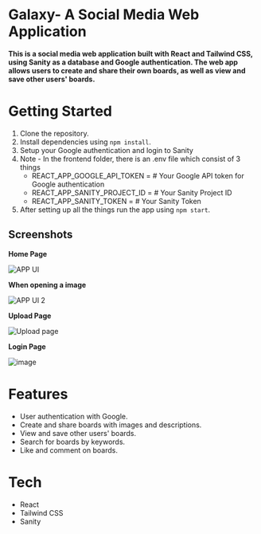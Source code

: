 # Galaxy- A Social Media Web Application
**This is a social media web application built with React and Tailwind CSS, using Sanity as a database and Google authentication. The web app allows users to create and share their own boards, as well as view and save other users' boards.**

# Getting Started 
1. Clone the repository.
2. Install dependencies using `npm install`.
3. Setup your Google authentication and login to Sanity
4. Note - In the frontend folder, there is an .env file which consist of 3 things
   - REACT_APP_GOOGLE_API_TOKEN =        # Your Google API token for Google authentication
   - REACT_APP_SANITY_PROJECT_ID =       # Your Sanity Project ID   
   - REACT_APP_SANITY_TOKEN =            # Your Sanity Token 
5. After setting up all the things run the app using `npm start`.

## Screenshots
**Home Page**

![APP UI](https://user-images.githubusercontent.com/85501675/225076734-affb6ac4-6f03-40ce-bad9-c616f9d99260.png)

**When opening a image**

![APP UI 2](https://user-images.githubusercontent.com/85501675/225076869-3738d5a3-47c2-4151-91d9-8b46219a6cfa.png)

**Upload Page**

![Upload page](https://user-images.githubusercontent.com/85501675/225076949-98abbfb1-1761-4bad-8291-9dbabb13d1c8.png)

**Login Page**

![image](https://user-images.githubusercontent.com/85501675/225077113-5974bdb9-22e3-46d5-8b0d-e8d470f63f7f.png)


# Features
* User authentication with Google.
* Create and share boards with images and descriptions.
* View and save other users' boards.
* Search for boards by keywords.
* Like and comment on boards.

# Tech
* React
* Tailwind CSS
* Sanity
